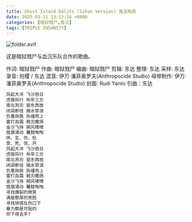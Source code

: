 ```yaml
---
title: Ghost Island Dalits (Sihan Version) 鬼岛贱民
date: 2025-03-31 13:15:14 +0800
categories: [暗狱戮尸,雪沉]
tags: [TRIPLE INSANITY]
---
```


![folder.avif](https://b2.235421.xyz/pic/2025/03/a920dc3b4f0f583a98bd978dbe5737fb.avif)

这是暗狱戮尸与血沉乐队合作的歌曲。

作词: 暗狱戮尸
作曲: 暗狱戮尸
编曲: 暗狱戮尸
剪辑: 东达
整理: 东达
采样: 东达
录音: 何稷 / 东达
混音: 伊万·潘菲奥罗夫(Anthropocide Studio)
母带制作: 伊万·潘菲奥罗夫(Anthropocide Studio)
封面: Rudi Yanto
引曲：东达

```txt
风起大洋 飞沙吞日
虎狼将行 布卒三方
南北冽刃 驱东西放
闭梁断径 擒水禁浪
负墨驹跳 执缰而上
雷打血霜 戟刃撒扬
金沙飞持 朔风嚎嚎
旌旗涌动 鼉鼓啕啕
休、生、伤、杜
景、死、惊、开
风起大洋 飞沙吞日
虎狼将行 布卒三方
南北冽刃 驱东西放
闭梁断径 擒水禁浪
负墨驹跳 执缰而上
雷打血霜 戟刃撒扬
金沙飞持 朔风嚎嚎
旌旗涌动 鼉鼓啕啕
寻找爆裂的微笑
满是憨厚的笑脸
寻找快感在伤口下
暴力都是可耻的
你下得去手?
```